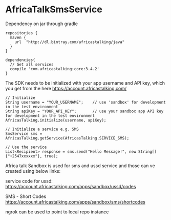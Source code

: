 # AfricaTalkSmsService

Dependency on jar through gradle
```aidl
repositories {
  maven {
    url  "http://dl.bintray.com/africastalking/java"
  }
}

dependencies{
  // Get all services
  compile 'com.africastalking:core:3.4.2'
}
```  
The SDK needs to be initialized with your app username and API key, which you get from the here https://account.africastalking.com/
```aidl
// Initialize
String username = "YOUR_USERNAME";    // use 'sandbox' for development in the test environment
String apiKey = "YOUR_API_KEY";       // use your sandbox app API key for development in the test environment
AfricasTalking.initialize(username, apiKey);

// Initialize a service e.g. SMS
SmsService sms = AfricasTalking.getService(AfricasTalking.SERVICE_SMS);

// Use the service
List<Recipient> response = sms.send("Hello Message!", new String[] {"+2547xxxxxx"}, true);
```

Africa talk Sandbox is used for sms and ussd service and those can ve created using below links:
 
service code for ussd:
https://account.africastalking.com/apps/sandbox/ussd/codes

SMS - Short Codes
https://account.africastalking.com/apps/sandbox/sms/shortcodes

ngrok can be used to point to local repo instance